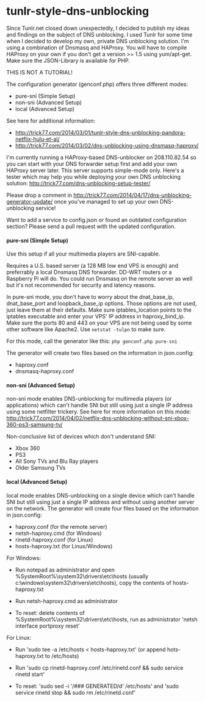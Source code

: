 tunlr-style-dns-unblocking
==========================

Since Tunlr.net closed down unexpectedly, I decided to publish my ideas and findings on the subject of DNS unblocking. I used Tunlr for some time when I decided to develop my own, private DNS unblocking solution. I'm using a combination of Dnsmasq and HAProxy. You will have to compile HAProxy on your own if you don't get a version >= 1.5 using yum/apt-get. Make sure the JSON-Library is available for PHP.

THIS IS NOT A TUTORIAL!

The configuration generator (genconf.php) offers three different modes:
- pure-sni (Simple Setup)
- non-sni (Advanced Setup)
- local (Advanced Setup)

See here for additional information: 

- http://trick77.com/2014/03/01/tunlr-style-dns-unblocking-pandora-netflix-hulu-et-al/
- http://trick77.com/2014/03/02/dns-unblocking-using-dnsmasq-haproxy/

I'm currently running a HAProxy-based DNS-unblocker on 208.110.82.54 so you can start with your DNS forwarder setup first and add your own HAProxy server later. This server supports simple-mode only.
Here's a tester which may help you while deploying your own DNS unblocking solution:
http://trick77.com/dns-unblocking-setup-tester/

Please drop a comment in http://trick77.com/2014/04/17/dns-unblocking-generator-update/ once you've managed to set up your own DNS-unblocking service!

Want to add a service to config.json or found an outdated configuration section? Please send a pull request with the  updated configuration.

#### pure-sni (Simple Setup)

Use this setup if all your multimedia players are SNI-capable.

Requires a U.S. based server (a 128 MB low end VPS is enough) and preferrably a local Dnsmasq DNS forwarder. DD-WRT routers or a Raspberry Pi will do. You could run Dnsmasq on the remote server as well but it's not recommended for security and latency reasons.

In pure-sni mode, you don't have to worry about the dnat_base_ip, dnat_base_port and loopback_base_ip options. Those options are not used, just leave them at their defaults. Make sure iptables_location points to the iptables executable and enter your VPS' IP address in haproxy_bind_ip. Make sure the ports 80 and 443 on your VPS are not being used by some other software like Apache2. Use ```netstat -tulpn``` to make sure.

For this mode, call the generator like this:
```php genconf.php pure-sni```

The generator will create two files based on the information in json.config:
- haproxy.conf
- dnsmasq-haproxy.conf
 
#### non-sni (Advanced Setup)

non-sni mode enables DNS-unblocking for multimedia players (or applications) which can't handle SNI but still using just a single IP address using some netfilter trickery. See here for more information on this mode:
http://trick77.com/2014/04/02/netflix-dns-unblocking-without-sni-xbox-360-ps3-samsung-tv/

Non-conclusive list of devices which don't understand SNI:
- Xbox 360 
- PS3
- All Sony TVs and Blu Ray players 
- Older Samsung TVs

#### local (Advanced Setup)

local mode enables DNS-unblocking on a single device which can't handle SNI but still using just a single IP address and without using another server on the network.
The generator will create four files based on the information in json.config:
- haproxy.conf (for the remote server)
- netsh-haproxy.cmd (for Windows)
- rinetd-haproxy.conf (for Linux)
- hosts-haproxy.txt (for Linux/Windows)

For Windows:
- Run notepad as administrator and open %SystemRoot%\system32\drivers\etc\hosts (usually c:\windows\system32\drivers\etc\hosts), copy the contents of hosts-haproxy.txt
- Run netsh-haproxy.cmd as administrator

- To reset: delete contents of %SystemRoot%\system32\drivers\etc\hosts, run as administrator 'netsh interface portproxy reset'

For Linux:
- Run 'sudo tee -a /etc/hosts < hosts-haproxy.txt' (or append hots-haproxy.txt to /etc/hosts)
- Run 'sudo cp rinetd-haproxy.conf /etc/rinetd.conf && sudo service rinetd start'

- To reset: 'sudo sed -i '/### GENERATED/d' /etc/hosts' and 'sudo service rinetd stop && sudo rm /etc/rinetd.conf'

